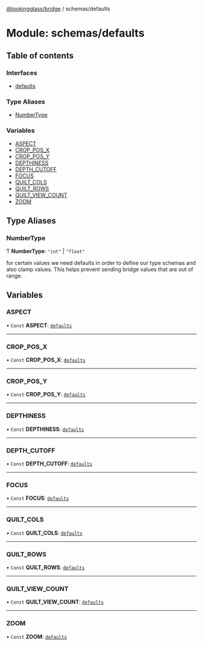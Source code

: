 [@lookingglass/bridge](../README.md) / schemas/defaults

# Module: schemas/defaults

## Table of contents

### Interfaces

- [defaults](../interfaces/schemas_defaults.defaults.md)

### Type Aliases

- [NumberType](schemas_defaults.md#numbertype)

### Variables

- [ASPECT](schemas_defaults.md#aspect)
- [CROP\_POS\_X](schemas_defaults.md#crop_pos_x)
- [CROP\_POS\_Y](schemas_defaults.md#crop_pos_y)
- [DEPTHINESS](schemas_defaults.md#depthiness)
- [DEPTH\_CUTOFF](schemas_defaults.md#depth_cutoff)
- [FOCUS](schemas_defaults.md#focus)
- [QUILT\_COLS](schemas_defaults.md#quilt_cols)
- [QUILT\_ROWS](schemas_defaults.md#quilt_rows)
- [QUILT\_VIEW\_COUNT](schemas_defaults.md#quilt_view_count)
- [ZOOM](schemas_defaults.md#zoom)

## Type Aliases

### NumberType

Ƭ **NumberType**: ``"int"`` \| ``"float"``

for certain values we need defaults in order to define our type schemas and also clamp values.
This helps prevent sending bridge values that are out of range.

## Variables

### ASPECT

• `Const` **ASPECT**: [`defaults`](../interfaces/schemas_defaults.defaults.md)

___

### CROP\_POS\_X

• `Const` **CROP\_POS\_X**: [`defaults`](../interfaces/schemas_defaults.defaults.md)

___

### CROP\_POS\_Y

• `Const` **CROP\_POS\_Y**: [`defaults`](../interfaces/schemas_defaults.defaults.md)

___

### DEPTHINESS

• `Const` **DEPTHINESS**: [`defaults`](../interfaces/schemas_defaults.defaults.md)

___

### DEPTH\_CUTOFF

• `Const` **DEPTH\_CUTOFF**: [`defaults`](../interfaces/schemas_defaults.defaults.md)

___

### FOCUS

• `Const` **FOCUS**: [`defaults`](../interfaces/schemas_defaults.defaults.md)

___

### QUILT\_COLS

• `Const` **QUILT\_COLS**: [`defaults`](../interfaces/schemas_defaults.defaults.md)

___

### QUILT\_ROWS

• `Const` **QUILT\_ROWS**: [`defaults`](../interfaces/schemas_defaults.defaults.md)

___

### QUILT\_VIEW\_COUNT

• `Const` **QUILT\_VIEW\_COUNT**: [`defaults`](../interfaces/schemas_defaults.defaults.md)

___

### ZOOM

• `Const` **ZOOM**: [`defaults`](../interfaces/schemas_defaults.defaults.md)
